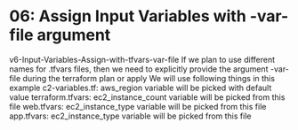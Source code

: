 # 06: Assign Input Variables with -var-file argument
 v6-Input-Variables-Assign-with-tfvars-var-file
If we plan to use different names for .tfvars files, then we need to explicitly provide the argument -var-file during the terraform plan or apply
We will use following things in this example
c2-variables.tf: aws_region variable will be picked with default value
terraform.tfvars: ec2_instance_count variable will be picked from this file
web.tfvars: ec2_instance_type variable will be picked from this file
app.tfvars: ec2_instance_type variable will be picked from this file